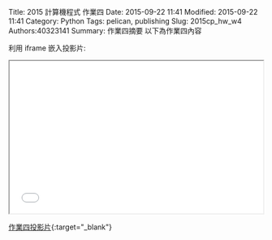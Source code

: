 Title: 2015 計算機程式 作業四
Date: 2015-09-22 11:41
Modified: 2015-09-22 11:41
Category: Python
Tags: pelican, publishing
Slug: 2015cp_hw_w4
Authors:40323141
Summary: 作業四摘要
以下為作業四內容

利用 iframe 嵌入投影片:

<iframe src="40323141_cp_w4_p.html" width="500" height="300"></iframe>

[作業四投影片](40323141_cp_w4_p.html){:target="_blank"}

